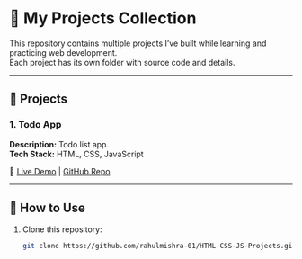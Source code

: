 # 📂 My Projects Collection

This repository contains multiple projects I’ve built while learning and practicing web development.  
Each project has its own folder with source code and details.

---

## 🚀 Projects

### 1. Todo App
**Description:** Todo list app.  
**Tech Stack:** HTML, CSS, JavaScript

🔗 [Live Demo]() | [GitHub Repo](https://github.com/rahulmishra-01/HTML-CSS-JS-Projects/tree/main/Todo_App)

---

## 📌 How to Use
1. Clone this repository:
   ```bash
   git clone https://github.com/rahulmishra-01/HTML-CSS-JS-Projects.git

